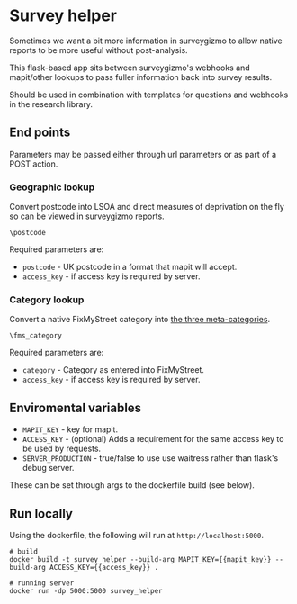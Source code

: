 # Survey helper

Sometimes we want a bit more information in surveygizmo to allow native reports to be more useful without post-analysis. 

This flask-based app sits between surveygizmo's webhooks and mapit/other lookups to pass fuller information back into survey results. 

Should be used in combination with templates for questions and webhooks in the research library. 

## End points

Parameters may be passed either through url parameters or as part of a POST action. 

### Geographic lookup

Convert postcode into LSOA and direct measures of deprivation on the fly so can be viewed in surveygizmo reports.

`\postcode`

Required parameters are:

* `postcode` - UK postcode in a format that mapit will accept.
* `access_key` - if access key is required by server.

### Category lookup

Convert a native FixMyStreet category into [the three meta-categories](https://github.com/mysociety/fms_meta_categories). 

`\fms_category`

Required parameters are:

* `category` - Category as entered into FixMyStreet.
* `access_key` - if access key is required by server.

## Enviromental variables

* `MAPIT_KEY` - key for mapit. 
* `ACCESS_KEY` - (optional) Adds a requirement for the same access key to be used by requests. 
* `SERVER_PRODUCTION` - true/false to use use waitress rather than flask's debug server. 

These can be set through args to the dockerfile build (see below).

## Run locally

Using the dockerfile, the following will run at `http://localhost:5000`.

```
# build
docker build -t survey_helper --build-arg MAPIT_KEY={{mapit_key}} --build-arg ACCESS_KEY={{access_key}} .

# running server
docker run -dp 5000:5000 survey_helper

```